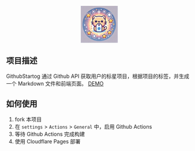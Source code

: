 <p align="center">
  <img src="web/public/icon.webp" alt="DEMO" width="100" height="100">
</p>

## 项目描述

GithubStartog 通过 Github API 获取用户的标星项目，根据项目的标签，并生成一个 Markdown 文件和前端页面。
[DEMO](https://githubstartog.pages.dev/)

## 如何使用

1. fork 本项目
2. 在 `settings` > `Actions` > `General` 中，启用 Github Actions
3. 等待 Github Actions 完成构建
4. 使用 Cloudflare Pages 部署